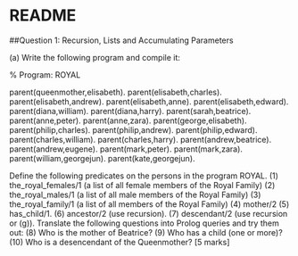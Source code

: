 # README #

##Question 1: Recursion, Lists and Accumulating Parameters

(a) Write the following program and compile it:

% Program: ROYAL

parent(queenmother,elisabeth). 
parent(elisabeth,charles).
parent(elisabeth,andrew). 
parent(elisabeth,anne).
parent(elisabeth,edward). 
parent(diana,william).
parent(diana,harry). 
parent(sarah,beatrice).
parent(anne,peter). 
parent(anne,zara).
parent(george,elisabeth). 
parent(philip,charles).
parent(philip,andrew). 
parent(philip,edward).
parent(charles,william).
parent(charles,harry).
parent(andrew,beatrice). 
parent(andrew,eugene).
parent(mark,peter). 
parent(mark,zara).
parent(william,georgejun). 
parent(kate,georgejun).


Define the following predicates on the persons in the program ROYAL.
(1) the_royal_females/1 (a list of all female members of the Royal
Family)
(2) the_royal_males/1 (a list of all male members of the Royal Family)
(3) the_royal_family/1 (a list of all members of the Royal Family)
(4) mother/2
(5) has_child/1.
(6) ancestor/2 (use recursion).
(7) descendant/2 (use recursion or (g)).
Translate the following questions into Prolog queries and try them out:
(8) Who is the mother of Beatrice?
(9) Who has a child (one or more)?
(10) Who is a desencendant of the Queenmother?
[5 marks]